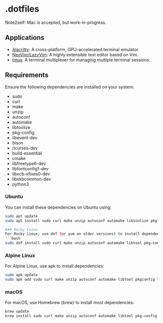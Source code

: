 # .dotfiles

Note2self: Mac is accepted, but work-in-progress.

## Applications
- [Alacritty](https://github.com/alacritty/alacritty): A cross-platform, GPU-accelerated terminal emulator.
- [NeoVim/LazyVim](https://github.com/neovim/neovim): A highly extensible text editor based on Vim.
- [tmux](https://github.com/tmux/tmux): A terminal multiplexer for managing multiple terminal sessions.

## Requirements
Ensure the following dependencies are installed on your system:

- sudo
- curl
- make
- unzip
- autoconf
- automake
- libtoolize
- pkg-config
- libevent-dev
- bison
- ncurses-dev
- build-essential
- cmake
- libfreetype6-dev
- libfontconfig1-dev
- libxcb-xfixes0-dev
- libxkbcommon-dev
- python3

### Ubuntu
You can install these dependencies on Ubuntu using:
```bash
sudo apt update
sudo apt install sudo curl make unzip autoconf automake libtoolize pkg-config libevent-dev bison ncurses-dev build-essential cmake libfreetype6-dev libfontconfig1-dev libxcb-xfixes0-dev libxkbcommon-dev python3```

### Rocky Linux
For Rocky Linux, use dnf (or yum on older versions) to install dependencies:
```bash
sudo dnf install sudo curl make unzip autoconf automake libtool pkg-config libevent-devel bison ncurses-devel gcc-c++ cmake freetype-devel fontconfig-devel libxcb-devel libxkbcommon-devel python3
```

### Alpine Linux
For Alpine Linux, use apk to install dependencies:
```bash
sudo apk update
sudo apk add sudo curl make unzip autoconf automake libtool pkgconfig libevent-dev bison ncurses-dev build-base cmake freetype-dev fontconfig-dev libxcb-dev libxkbcommon-dev python3
```

### macOS
For macOS, use Homebrew (brew) to install most dependencies:
```bash
brew update
brew install sudo curl make unzip autoconf automake libtool pkg-config libevent bison ncurses cmake freetype fontconfig xcb-util libxkbcommon python
```
